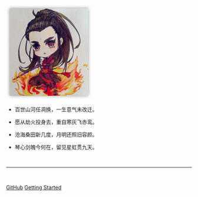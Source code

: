 <img src="image/index/gujianqitan.png" alt="home" style="zoom:25%;"/>

- 百世山河任凋换，一生意气未改迁。
  
- 愿从劫火投身去，重自寒灰飞赤鸾。
  
- 沧海桑田新几度，月明还照旧容颜。
  
- 琴心剑魄今何在，留见星虹贯九天。

<br>

------

<br>

[GitHub](https://github.com/295558096)
[Getting Started](README.md)

